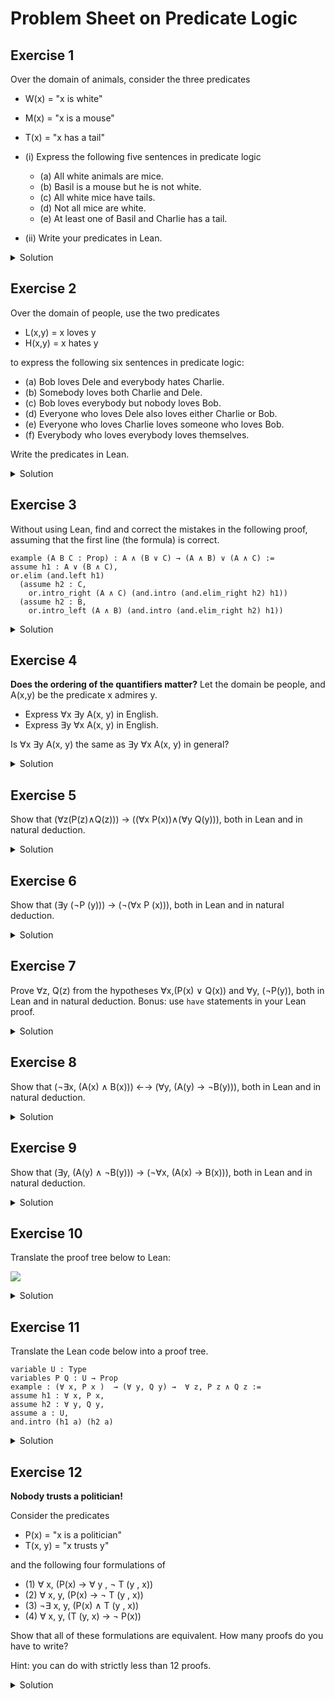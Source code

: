 # Problem Sheet on Predicate Logic

## Exercise 1

Over the domain of animals, consider the three predicates
- W(x) = "x is white"
- M(x) = "x is a mouse"
- T(x) = "x has a tail"

- (i) Express the following five sentences in predicate logic
  - (a) All white animals are mice.
  - (b) Basil is a mouse but he is not white.
  - (c) All white mice have tails.
  - (d) Not all mice are white.
  - (e) At least one of Basil and Charlie has a tail.
- (ii) Write your predicates in Lean.

<details><summary>Solution</summary>

- (i)
  - (a) ∀ x, W(x) → M(x)
  - (b) M(Basil) ∧ ¬ W(Basil)
  - (c) ∀ x, [(W(x)∧ M(x))→ T(x)]
  - (d) ¬ ∀ x, M(x)→ W(x)
  - (e) T(Basil) ∨ T(Charlie)

- (ii)
```lean
section animals

variable animal : Type
variables W M T : animal → Prop

--i
#check ∀ x : animal, W x → M x

variable Basil : animal
--ii
#check M Basil ∧ ¬ W Basil

--iii
#check ∀ y : animal, M y ∧ W y → T y

--iv
#check ∃ z : animal, M z ∧ ¬ W z

--v
variable Charlie : animal
#check T Basil ∨ T Charlie

end animals
```

</details>

## Exercise 2

Over the domain of people, use the two predicates
- L(x,y) = x loves y
- H(x,y) = x hates y

to express the following six sentences in predicate logic:

- (a) Bob loves Dele and everybody hates Charlie.
- (b) Somebody loves both Charlie and Dele.
- (c) Bob loves everybody but nobody loves Bob.
- (d) Everyone who loves Dele also loves either Charlie or Bob.
- (e) Everyone who loves Charlie loves someone who loves Bob.
- (f) Everybody who loves everybody loves themselves.

Write the predicates in Lean.

<details><summary>Solution</summary>
  
- (a) L(Bob, Dele) ∧ ∀x, [H(x, Charlie)]
- (b) ∃x, [L(x, Charlie) ∧ L(x, Dele)]
- (c) ∀x, [L(Bob, x)] ∧ ¬∃x, [L(x, Bob)]      
Another answer: ∀x, [L(Bob, x)] ∧ ∀x, [¬L(x, Bob)]
- (d) ∀x, L(x, Dele) → L(x, Charlie) ∨ L(x, Bob)
- (e) ∀x, L(x, Charlie) → ∃y, [L(x, y) ∧ L(y, Bob)]
- (f) ∀x, ∀y, [L(x, y)] → L(x, x)

```lean
section people

variable people : Type
variables L H : people → people → Prop

variables Bob Charlie Dele : people

--(a)
#check L Bob Dele ∧ ∀ x : people, H x Charlie

--(b)
#check ∃ y : people, L y Charlie ∧ L y Dele

--(c)
#check ∀ x : people, L Bob x ∧ ¬ exists y : people, L y Bob

--(d)
#check ∀ z : people, L z Dele → L z Charlie ∨ L z Bob

--(e)
#check ∀ x : people, L x Charlie → ∃ y, L x y ∧ L y Bob

--(f)
#check ∀ x : people, (∀ y : people, L x y) → L x x
--note that here, parentheses are necessary around ∀ y : people, L x y

end people
```

</details>
  
## Exercise 3

Without using Lean, find and correct the mistakes in the following proof, assuming that the first line (the formula) is correct.
```
example (A B C : Prop) : A ∧ (B ∨ C) → (A ∧ B) ∨ (A ∧ C) :=
assume h1 : A ∨ (B ∧ C),
or.elim (and.left h1)
  (assume h2 : C,
    or.intro_right (A ∧ C) (and.intro (and.elim_right h2) h1))
  (assume h2 : B,
    or.intro_left (A ∧ B) (and.intro (and.elim_right h2) h1))
```

<details><summary>Solution</summary>

```lean
example (A B C : Prop) : A ∧ (B ∨ C) → (A ∧ B) ∨ (A ∧ C) :=
assume h1 : A ∧ (B ∨ C),
or.elim (and.right h1)
  (assume h2 : B,
    or.intro_left (A ∧ C) (and.intro (and.elim_left h1) h2))
  (assume h2 : C,
    or.intro_right (A ∧ B) (and.intro (and.elim_left h1) h2))
```

</details>

## Exercise 4

**Does the ordering of the quantifiers matter?**
Let the domain be people, and A(x,y) be the predicate x admires y.
- Express ∀x ∃y A(x, y) in English.
- Express ∃y ∀x A(x, y) in English.
 
Is ∀x ∃y A(x, y) the same as ∃y ∀x A(x, y) in general?

<details><summary>Solution</summary>
  
-  ∀x ∃y A(x, y) in English translates to  ``every person admires someone".
-  ∃y ∀x A(x, y) in English translates to ``there is someone who is admired by everyone".

Hence, ∀x ∃y A(x, y) is not the same as ∃y ∀x A(x, y) in general, i.e., ordering of the quantifiers matters!

</details>
  
## Exercise 5

Show that (∀z(P(z)∧Q(z))) → ((∀x P(x))∧(∀y Q(y))), both in Lean and in natural deduction.

<details><summary>Solution</summary>

![Proof in natural deduction](forall-and.png "Forall-and")

```lean
section exo2

variable U : Type
variables P Q : U → Prop

example : (∀ x, P x ∧ Q x) → ((∀ x, P x) ∧ (∀ x, Q x)) :=
assume h : ∀ x, P x ∧ Q x,
and.intro
  (assume t : U, and.elim_left (h t))
  (assume s : U, and.elim_right (h s))

--variant using "have"
example : (∀ x, P x ∧ Q x) → ((∀ x, P x) ∧ (∀ x, Q x)) :=
assume h : ∀ x, P x ∧ Q x,
and.intro
  (assume t : U,
   have k : P t ∧ Q t, from h t,
   and.elim_left k)
  (assume s : U,
   have m : P s ∧ Q s, from h s,
   and.elim_right m)

end exo2
```
  
</details>
  
## Exercise 6

Show that (∃y (¬P (y))) → (¬(∀x P (x))), both in Lean and in natural deduction.

<details><summary>Solution</summary>

![Proof in natural deduction](exists-not-forall.png "Exists not forall")

```lean
section exo3

variable U : Type
variable P : U → Prop

example : (∃ y, ¬ P y) → ¬ ∀ x, P x :=
assume h : ∃ y, ¬ P y,
assume k : ∀ x, P x,
exists.elim h
(assume t : U,
 assume np : ¬ P t,
 np (k t)
)


--variant using "have"
example : (∃ y, ¬ P y) → ¬ ∀ x, P x :=
assume h : ∃ y, ¬ P y,
assume k : ∀ x, P x,
exists.elim h
(assume t : U,
 assume np : ¬ P t,
 have p : P t, from k t,
 np p
)

end exo3
```

Remark: Note that the proof tree and the Lean proof are not translations of each other:
there is a small difference in when the [∃E] rule is applied.
  
</details>

## Exercise 7

Prove ∀z, Q(z) from the hypotheses ∀x,(P(x) ∨ Q(x)) and ∀y, (¬P(y)), both in Lean and in natural deduction.
Bonus: use `have` statements in your Lean proof.

<details><summary>Solution</summary>
  
![Proof in natural deduction](forall-forall-or-not.png "Forall from forall-not and forall-or")

```lean
section exo4

variable U : Type
variables P Q : U → Prop

example : (∀ x, P x ∨ Q x) → (∀ y, ¬ P y) → ∀ z, Q z :=
assume h : ∀ x, P x ∨ Q x,
assume k : ∀ y, ¬ P y,
assume t : U,
or.elim (h t)
(assume p : P t, false.elim (k t p))
(assume q : Q t, q)

--variant using "have"

example : (∀ x, P x ∨ Q x) → (∀ y, ¬ P y) → ∀ z, Q z :=
assume h : ∀ x, P x ∨ Q x,
assume k : ∀ y, ¬ P y,
assume t : U,
or.elim (h t)
(assume p : P t,
 have np : ¬ P t, from k t,
 have x : false, from np p,
 false.elim x)
(assume q : Q t, q)

end exo4
```
  
</details>

## Exercise 8

Show that (¬∃x, (A(x) ∧ B(x))) ←→ (∀y, (A(y) → ¬B(y))), both in Lean and in natural
deduction.

<details><summary>Solution</summary>
  
![Proof in natural deduction](not-exists-to-forall.png "")

```lean
variable U : Type
variables A B  : U → Prop
example : (¬ ∃  x, (A x ∧ B x)) → ∀ y, A y → ¬ B y :=
assume h1 : ¬ ∃  x, (A x ∧ B x),
assume t : U,
assume a : A t,
assume b : B t,
h1 (exists.intro t (and.intro a b))
```

![Proof in natural deduction](forall-to-not-exists.png "")
```lean
variable U : Type
variables A B  : U → Prop
example : (∀ y, (A y → ¬ B y))  → ¬ ∃  x, (A x ∧ B x) :=
assume h1 : ∀ y, (A y → ¬ B y),
assume h2 : ∃ x, (A x ∧ B x),
exists.elim h2
(
assume t: U,
assume p : A t ∧ B t,
((h1 t) (and.elim_left p)) (and.elim_right p)
)
```
Finally, here is a proof that uses `have` statements:
```lean
variable U : Type
variables A B  : U → Prop
example : (∀ y, (A y → ¬ B y))  → ¬ ∃  x, (A x ∧ B x) :=
assume h1 : ∀ y, (A y → ¬ B y),
assume h2 : ∃ x, (A x ∧ B x),
exists.elim h2
(
 assume t: U,
 assume p : A t ∧ B t,
 have k : A t → ¬ B t, from h1 t,
 have nb : ¬ B t, from k (and.elim_left p),
 have b : B t, from and.elim_right p,
 nb b
)
```
  
</details>

## Exercise 9
Show that (∃y, (A(y) ∧ ¬B(y))) → (¬∀x, (A(x) → B(x))), both in Lean and in natural deduction.


<details><summary>Solution</summary>

![foo](exists-to-not-forall.png "")

```lean
variable U : Type
variables A B  : U → Prop
example :  (∃  y, (A y ∧ ¬ B y) ) → ¬ ∀ x, (A x → B x) :=
assume h1 : ∃  y, (A y ∧ ¬ B y),
assume h2 : ∀ x, (A x → B x) ,
exists.elim h1
(
assume t : U,
assume p : A t ∧ ¬ B t,
(and.elim_right p) ((h2 t) (and.elim_left p))
)
```
Or
```lean
variable U : Type
variables A B  : U → Prop
example :  (∃  y, (A y ∧ ¬ B y) ) → ¬ ∀ x, (A x → B x) :=
assume h1 : ∃  y, (A y ∧ ¬ B y),
assume h2 : ∀ x, (A x → B x) ,
exists.elim h1
(
 assume t : U,
 assume p : A t ∧ ¬ B t,
 have nb : ¬ B t, from and.elim_right p,
 have a : A t, from and.elim_left p,
 have b : B t, from h2 t a,
 nb b
)
```

</details>

## Exercise 10

Translate the proof tree below to Lean:

![](forall-to-to-forall-forall.png "")

<details><summary>Solution</summary>
  
```lean
variable U : Type
variables P Q : U → Prop
example : (∀ x, P x →  Q x)  → (∀ x, P x) →  ∀ x, Q x :=
assume h1 : ∀ x, P x → Q x,
assume h2 : ∀ x, P x,
assume a : U,
(h1 a) (h2 a)
```
  
</details>

## Exercise 11

Translate the Lean code below into a proof tree.
```lean
variable U : Type
variables P Q : U → Prop
example : (∀ x, P x )  → (∀ y, Q y) →  ∀ z, P z ∧ Q z :=
assume h1 : ∀ x, P x,
assume h2 : ∀ y, Q y,
assume a : U,
and.intro (h1 a) (h2 a)
```

<details><summary>Solution</summary>
  
![](forall-to-forall-to-forall-and.png "")

</details>
  
## Exercise 12

**Nobody trusts a politician!**

Consider the predicates
- P(x) = "x is a politician"
- T(x, y) = "x trusts y"

and the following four formulations of

- (1) ∀ x, (P(x) → ∀ y , ¬ T (y , x))
- (2) ∀ x, y, (P(x) → ¬ T (y , x))
- (3) ¬∃ x, y, (P(x) ∧ T (y , x))
- (4) ∀ x, y, (T (y, x) → ¬ P(x))


Show that all of these formulations are equivalent. How many proofs do you have to write?

Hint: you can do with strictly less than 12 proofs.

<details><summary>Solution</summary>
  
(2) implies (4)
```lean
variable U : Type
variable P : U → Prop
variable T : U → U → Prop
-- two implies four
example (h : ∀ x y,(P x → (¬T y x))) : ∀ x y,(T y x →(¬P x)) :=
assume a : U,       -- x
assume b : U,       -- y
assume r : T b a,
assume p : P a,
((h a b) p) r
```
(1) implies (2)
```lean
variable U : Type
variable P : U → Prop
variable T : U → U → Prop
-- one implies two
example (h : ∀x,(P x →(∀y, ¬T y x))) : ∀xy,(P x →(¬T y x)):=
assume a : U,       -- x
assume b : U,       -- y
assume p : P a,
assume q : T b a,
(((h a) p) b) q
```
(2) implies (1)
```lean
variable U : Type
variable P : U → Prop
variable T : U → U → Prop
-- two implies one
example (h : ∀ x  y, (P x →(¬T y x))) : ∀ x, (P x → (∀y, ¬T y x)) :=
assume a : U,       -- x
assume p : P a,
assume b : U,       -- y
assume q : T b a,
((h a b) p) q
```
(3) implies (2)
```lean
variable U : Type
variable P : U → Prop
variable T : U → U → Prop
-- three implies two
example (h : ¬∃  x  y, (P x ∧ T  y  x)) : ∀ x y, (P x →(¬T y x)) :=
assume a : U,       -- x
assume b : U,       -- y
assume p : P a,
assume q : T b a,
h (exists.intro a (exists.intro b (and.intro p q)))
```
(2) implies (3)
```lean
variable U : Type
variable P : U → Prop
variable T : U → U → Prop
example (h : ∀ x y, (P x →(¬T y x))) : ¬ ∃ x y,(P x ∧ T y x) :=
assume k: ∃ x y, (P x ∧ T y x),
exists.elim k
(assume a : U,         -- x
    assume q : ∃ (y : U), P a ∧ T y a,
        exists.elim q
            (assume b : U,      -- y
             assume foo: P a ∧ T b a ,
                have i : P a → ¬ T b a, from h a b,
                (i (and.elim_left foo)) (and.elim_right foo)
             )
)
```
(4) implies (2)
```lean
variable U : Type
variable P : U → Prop
variable T : U → U → Prop

example  (h : ∀ x y, (T y x → (¬ P x))) : (∀ x y, (P x → (¬  T y x))) :=
assume a : U, -- x
assume b : U, --y
assume p : P a,
assume q : T b a,
((h a b) q) p
```
(2) implies (1)
```lean
variable U : Type
variable P : U → Prop
variable T : U → U → Prop

example  (h : ∀ x y, (P x → (¬  T y x))) : ∀ x, (P x → (∀  y, ¬ T y x))  :=
assume a : U, -- x
assume p : P a,
assume b : U, -- y
assume q : T b a,
((h a b) p) q

```
(3) implies (1)
```lean
variable U : Type
variable P : U → Prop
variable T : U → U → Prop

example  (h : ¬ ∃ x y, (P x ∧ T y x)) : ∀ x, (P x → (∀  y, ¬ T y x)) :=
assume a : U, -- x
assume p : P a,
assume b : U, --y
assume q : T b a,
h
(exists.intro a (exists.intro b (and.intro p q)))
```

</details>
